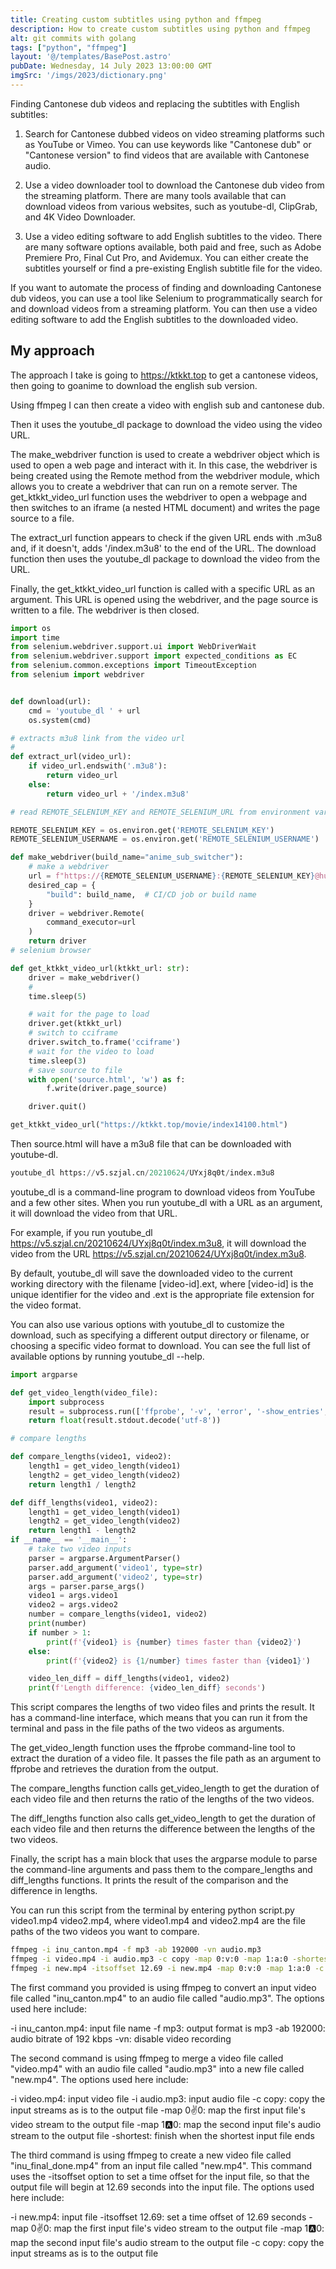 ```yaml
---
title: Creating custom subtitles using python and ffmpeg
description: How to create custom subtitles using python and ffmpeg
alt: git commits with golang
tags: ["python", "ffmpeg"]
layout: '@/templates/BasePost.astro'
pubDate: Wednesday, 14 July 2023 13:00:00 GMT
imgSrc: '/imgs/2023/dictionary.png'
---
```


Finding Cantonese dub videos and replacing the subtitles with English subtitles:

1. Search for Cantonese dubbed videos on video streaming platforms such as YouTube or Vimeo. You can use keywords like "Cantonese dub" or "Cantonese version" to find videos that are available with Cantonese audio.

2. Use a video downloader tool to download the Cantonese dub video from the streaming platform. There are many tools available that can download videos from various websites, such as youtube-dl, ClipGrab, and 4K Video Downloader.

3. Use a video editing software to add English subtitles to the video. There are many software options available, both paid and free, such as Adobe Premiere Pro, Final Cut Pro, and Avidemux. You can either create the subtitles yourself or find a pre-existing English subtitle file for the video.

If you want to automate the process of finding and downloading Cantonese dub videos, you can use a tool like Selenium to programmatically search for and download videos from a streaming platform. You can then use a video editing software to add the English subtitles to the downloaded video.

## My approach

The approach I take is going to https://ktkkt.top to get a cantonese videos, then going to goanime to download the english sub version.

Using ffmpeg I can then create a video with english sub and cantonese dub.

 Then it uses the youtube_dl package to download the video using the video URL.

The make_webdriver function is used to create a webdriver object which is used to open a web page and interact with it. In this case, the webdriver is being created using the Remote method from the webdriver module, which allows you to create a webdriver that can run on a remote server. The get_ktkkt_video_url function uses the webdriver to open a webpage and then switches to an iframe (a nested HTML document) and writes the page source to a file.

The extract_url function appears to check if the given URL ends with .m3u8 and, if it doesn't, adds '/index.m3u8' to the end of the URL. The download function then uses the youtube_dl package to download the video from the URL.

Finally, the get_ktkkt_video_url function is called with a specific URL as an argument. This URL is opened using the webdriver, and the page source is written to a file. The webdriver is then closed.

```python
import os
import time
from selenium.webdriver.support.ui import WebDriverWait
from selenium.webdriver.support import expected_conditions as EC
from selenium.common.exceptions import TimeoutException
from selenium import webdriver


def download(url):
    cmd = 'youtube_dl ' + url
    os.system(cmd)

# extracts m3u8 link from the video url
# 
def extract_url(video_url):
    if video_url.endswith('.m3u8'):
        return video_url
    else:
        return video_url + '/index.m3u8'

# read REMOTE_SELENIUM_KEY and REMOTE_SELENIUM_URL from environment variables

REMOTE_SELENIUM_KEY = os.environ.get('REMOTE_SELENIUM_KEY')
REMOTE_SELENIUM_USERNAME = os.environ.get('REMOTE_SELENIUM_USERNAME')

def make_webdriver(build_name="anime_sub_switcher"):
    # make a webdriver
    url = f"https://{REMOTE_SELENIUM_USERNAME}:{REMOTE_SELENIUM_KEY}@hub-cloud.browserstack.com/wd/hub"
    desired_cap = {
        "build": build_name,  # CI/CD job or build name
    }
    driver = webdriver.Remote(
        command_executor=url
    )
    return driver
# selenium browser

def get_ktkkt_video_url(ktkkt_url: str):
    driver = make_webdriver()
    # 
    time.sleep(5)

    # wait for the page to load
    driver.get(ktkkt_url)
    # switch to cciframe
    driver.switch_to.frame('cciframe')
    # wait for the video to load
    time.sleep(3)
    # save source to file
    with open('source.html', 'w') as f:
        f.write(driver.page_source)

    driver.quit()

get_ktkkt_video_url("https://ktkkt.top/movie/index14100.html")
```

Then source.html will have a m3u8 file that can be downloaded with youtube-dl.

```python
youtube_dl https://v5.szjal.cn/20210624/UYxj8q0t/index.m3u8
```

youtube_dl is a command-line program to download videos from YouTube and a few other sites. When you run youtube_dl with a URL as an argument, it will download the video from that URL.

For example, if you run youtube_dl https://v5.szjal.cn/20210624/UYxj8q0t/index.m3u8, it will download the video from the URL https://v5.szjal.cn/20210624/UYxj8q0t/index.m3u8.

By default, youtube_dl will save the downloaded video to the current working directory with the filename [video-id].ext, where [video-id] is the unique identifier for the video and .ext is the appropriate file extension for the video format.

You can also use various options with youtube_dl to customize the download, such as specifying a different output directory or filename, or choosing a specific video format to download. You can see the full list of available options by running youtube_dl --help.


```python
import argparse

def get_video_length(video_file):
    import subprocess
    result = subprocess.run(['ffprobe', '-v', 'error', '-show_entries', 'format=duration', '-of', 'default=noprint_wrappers=1:nokey=1', video_file], stdout=subprocess.PIPE, stderr=subprocess.STDOUT)
    return float(result.stdout.decode('utf-8'))

# compare lengths

def compare_lengths(video1, video2):
    length1 = get_video_length(video1)
    length2 = get_video_length(video2)
    return length1 / length2

def diff_lengths(video1, video2):
    length1 = get_video_length(video1)
    length2 = get_video_length(video2)
    return length1 - length2
if __name__ == '__main__':
    # take two video inputs
    parser = argparse.ArgumentParser()
    parser.add_argument('video1', type=str)
    parser.add_argument('video2', type=str)
    args = parser.parse_args()
    video1 = args.video1
    video2 = args.video2
    number = compare_lengths(video1, video2)
    print(number)
    if number > 1:
        print(f'{video1} is {number} times faster than {video2}')
    else:
        print(f'{video2} is {1/number} times faster than {video1}')

    video_len_diff = diff_lengths(video1, video2)
    print(f'Length difference: {video_len_diff} seconds')
```

This script compares the lengths of two video files and prints the result. It has a command-line interface, which means that you can run it from the terminal and pass in the file paths of the two videos as arguments.

The get_video_length function uses the ffprobe command-line tool to extract the duration of a video file. It passes the file path as an argument to ffprobe and retrieves the duration from the output.

The compare_lengths function calls get_video_length to get the duration of each video file and then returns the ratio of the lengths of the two videos.

The diff_lengths function also calls get_video_length to get the duration of each video file and then returns the difference between the lengths of the two videos.

Finally, the script has a main block that uses the argparse module to parse the command-line arguments and pass them to the compare_lengths and diff_lengths functions. It prints the result of the comparison and the difference in lengths.

You can run this script from the terminal by entering python script.py video1.mp4 video2.mp4, where video1.mp4 and video2.mp4 are the file paths of the two videos you want to compare.

```bash
ffmpeg -i inu_canton.mp4 -f mp3 -ab 192000 -vn audio.mp3
ffmpeg -i video.mp4 -i audio.mp3 -c copy -map 0:v:0 -map 1:a:0 -shortest new.mp4
ffmpeg -i new.mp4 -itsoffset 12.69 -i new.mp4 -map 0:v:0 -map 1:a:0 -c copy  inu_final_done.mp4
```

The first command you provided is using ffmpeg to convert an input video file called "inu_canton.mp4" to an audio file called "audio.mp3". The options used here include:

-i inu_canton.mp4: input file name
-f mp3: output format is mp3
-ab 192000: audio bitrate of 192 kbps
-vn: disable video recording

The second command is using ffmpeg to merge a video file called "video.mp4" with an audio file called "audio.mp3" into a new file called "new.mp4". The options used here include:

-i video.mp4: input video file
-i audio.mp3: input audio file
-c copy: copy the input streams as is to the output file
-map 0:v:0: map the first input file's video stream to the output file
-map 1:a:0: map the second input file's audio stream to the output file
-shortest: finish when the shortest input file ends

The third command is using ffmpeg to create a new video file called "inu_final_done.mp4" from an input file called "new.mp4". This command uses the -itsoffset option to set a time offset for the input file, so that the output file will begin at 12.69 seconds into the input file. The options used here include:

-i new.mp4: input file
-itsoffset 12.69: set a time offset of 12.69 seconds
-map 0:v:0: map the first input file's video stream to the output file
-map 1:a:0: map the second input file's audio stream to the output file
-c copy: copy the input streams as is to the output file